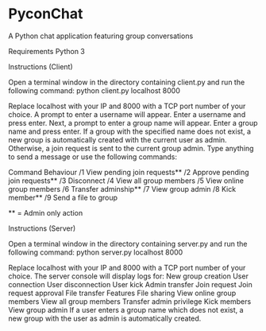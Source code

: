 # PyconChat
A Python chat application featuring group conversations



Requirements
Python 3


Instructions (Client)

Open a terminal window in the directory containing client.py and run the following command:
python client.py localhost 8000

Replace localhost with your IP and 8000 with a TCP port number of your choice.
A prompt to enter a username will appear. Enter a username and press enter.
Next, a prompt to enter a group name will appear. Enter a group name and press enter.
If a group with the specified name does not exist, a new group is automatically created with the current user as admin. Otherwise, a join request is sent to the current group admin.
Type anything to send a message or use the following commands:

Command   Behaviour
/1      	View pending join requests**
/2	      Approve pending join requests**
/3	      Disconnect
/4	      View all group members
/5	      View online group members
/6      	Transfer adminship**
/7	      View group admin
/8	      Kick member**
/9	      Send a file to group

** = Admin only action


Instructions (Server)

Open a terminal window in the directory containing server.py and run the following command:
python server.py localhost 8000

Replace localhost with your IP and 8000 with a TCP port number of your choice.
The server console will display logs for:
New group creation
User connection
User disconnection
User kick
Admin transfer
Join request
Join request approval
File transfer
Features
File sharing
View online group members
View all group members
Transfer admin privilege
Kick members
View group admin
If a user enters a group name which does not exist, a new group with the user as admin is automatically created.
